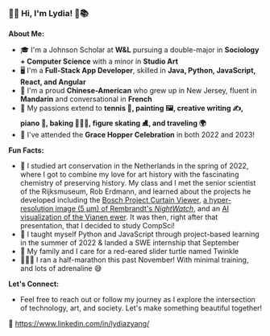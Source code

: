 ### 🏡🌿 Hi, I'm Lydia! 🌷📚

**About Me:**
- 🎓 I'm a Johnson Scholar at **W&L** pursuing a double-major in **Sociology + Computer Science** with a minor in **Studio Art**
- 🖥️ I'm a **Full-Stack App Developer**, skilled in **Java, Python, JavaScript, React, and Angular**
- 🌉 I'm a proud **Chinese-American** who grew up in New Jersey, fluent in **Mandarin** and conversational in **French**
- 🎨 My passions extend to **tennis 🎾, painting 🖼️, creative writing ✍️, piano 🎹, baking 👩🏻‍🍳, figure skating ⛸️, and traveling 🌍**
- 🎀 I've attended the **Grace Hopper Celebration** in both 2022 and 2023!

**Fun Facts:**
- 🏺 I studied art conservation in the Netherlands in the spring of 2022, where I got to combine my love for art history with the fascinating chemistry of preserving history. My class and I met the senior scientist of the Rijksmuseum, Rob Erdmann, and learned about the projects he developed including the [Bosch Project Curtain Viewer](http://boschproject.org/view.html?layout=four-pane&mode=curtain&pointer=0.628,0.711&r=0.0000,0.0604,1.0000,0.8879&i=47MCPVIS,47IRREFL,47XRADGR,47MCPIRP), [a hyper-resolution image (5 µm) of Rembrandt's _NightWatch_](https://hyper-resolution.org/Nightwatch5), and an [AI visualization of the Vianen ewer](https://youtu.be/d7U-aHEcgp8?si=qHrv3_D6h6meioXG&t=126). It was then, right after that presentation, that I decided to study CompSci!
- 🧠 I taught myself Python and JavaScript through project-based learning in the summer of 2022 & landed a SWE internship that September
- 🐢 My family and I care for a red-eared slider turtle named Twinkle
- 🏃🏻‍♀️ I ran a half-marathon this past November! With minimal training, and lots of adrenaline 😅

**Let's Connect:**
- Feel free to reach out or follow my journey as I explore the intersection of technology, art, and society. Let's make something beautiful together!

🔗 https://www.linkedin.com/in/lydiazyang/
